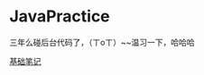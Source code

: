 # JavaPractice

三年么碰后台代码了，（ㄒoㄒ）~~温习一下，哈哈哈


[基础笔记](https://github.com/SmallBlackBeans/JavaPractice/tree/master/Basic/src/main/java/%E7%AC%94%E8%AE%B0)
